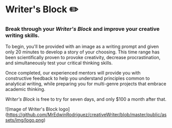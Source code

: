 # Writer's Block :pencil2:

### Break through your *Writer's Block* and improve your creative writing skills.

To begin, you'll be provided with an image as a writing prompt and given only 20 minutes to
develop a story of your choosing. This time range has been scientifically proven
to provoke creativity, decrease procrastination, and simultaneously test your critical
thinking skills.

Once completed, our experienced mentors will provide you with constructive
feedback to help you understand principles common to analytical writing, while
preparing you for multi-genre projects that embrace academic thinking.

*Writer's Block* is free to try for seven days, and only $100 a month after
that.


![Image of Writer's Block logo]
(https://github.com/MrEdwinRodriguez/creativeWriter/blob/master/public/assets/img/logo.png)

